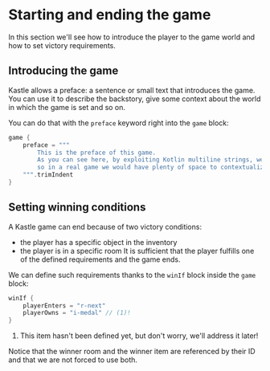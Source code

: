 # Starting and ending the game

In this section we'll see how to introduce the player to the game world and how to set victory requirements.

## Introducing the game

Kastle allows a preface: a sentence or small text that introduces the game. You can use it to describe the backstory, give some context about the world in which the game is set and so on.

You can do that with the `preface` keyword right into the `game` block:

```kotlin
game {
    preface = """
        This is the preface of this game.
        As you can see here, by exploiting Kotlin multiline strings, we can provide a quite long text as a preface,
        so in a real game we would have plenty of space to contextualize our game!
    """.trimIndent
}
```

## Setting winning conditions

A Kastle game can end because of two victory conditions:

- the player has a specific object in the inventory
- the player is in a specific room
  It is sufficient that the player fulfills one of the defined requirements and the game ends.

We can define such requirements thanks to the `winIf` block inside the `game` block:

```kotlin
winIf {
    playerEnters = "r-next"
    playerOwns = "i-medal" // (1)!
}
```

1. This item hasn't been defined yet, but don't worry, we'll address it later!

Notice that the winner room and the winner item are referenced by their ID and that we are not forced to use both.
